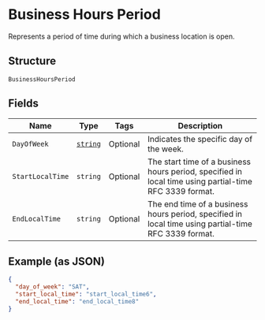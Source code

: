 
# Business Hours Period

Represents a period of time during which a business location is open.

## Structure

`BusinessHoursPeriod`

## Fields

| Name | Type | Tags | Description |
|  --- | --- | --- | --- |
| `DayOfWeek` | [`string`](/doc/models/day-of-week.md) | Optional | Indicates the specific day  of the week. |
| `StartLocalTime` | `string` | Optional | The start time of a business hours period, specified in local time using partial-time<br>RFC 3339 format. |
| `EndLocalTime` | `string` | Optional | The end time of a business hours period, specified in local time using partial-time<br>RFC 3339 format. |

## Example (as JSON)

```json
{
  "day_of_week": "SAT",
  "start_local_time": "start_local_time6",
  "end_local_time": "end_local_time8"
}
```

